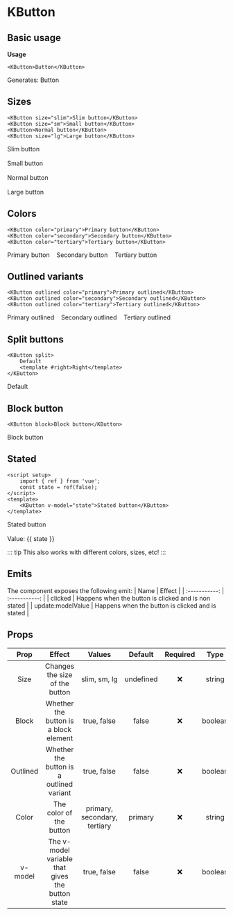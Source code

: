 <script setup>
    import { ref } from 'vue';
    import { KButton } from '../../dist/kkore.mjs';
    const state = ref(false);
</script>
# KButton

## Basic usage
**Usage**
```vue{4}
<KButton>Button</KButton>
```
Generates:
<KButton>Button</KButton>

## Sizes
```vue{4}
<KButton size="slim">Slim button</KButton>
<KButton size="sm">Small button</KButton>
<KButton>Normal button</KButton>
<KButton size="lg">Large button</KButton>
```
<div style="display: flex; flex-direction: column; gap: 1rem;">
    <KButton size="slim">Slim button</KButton>
    <KButton size="sm">Small button</KButton>
    <KButton>Normal button</KButton>
    <KButton size="lg">Large button</KButton>
</div>

## Colors
```vue{4}
<KButton color="primary">Primary button</KButton>
<KButton color="secondary">Secondary button</KButton>
<KButton color="tertiary">Tertiary button</KButton>
```
<div style="display: flex; flex-direction: row; gap: 1rem;">
    <KButton color="primary">Primary button</KButton>
    <KButton color="secondary">Secondary button</KButton>
    <KButton color="tertiary">Tertiary button</KButton>
</div>

## Outlined variants
```vue{4}
<KButton outlined color="primary">Primary outlined</KButton>
<KButton outlined color="secondary">Secondary outlined</KButton>
<KButton outlined color="tertiary">Tertiary outlined</KButton>
```
<div style="display: flex; flex-direction: row; gap: 1rem;">
    <KButton outlined color="primary">Primary outlined</KButton>
    <KButton outlined color="secondary">Secondary outlined</KButton>
    <KButton outlined color="tertiary">Tertiary outlined</KButton>
</div>

## Split buttons
```vue{4}
<KButton split>
    Default
    <template #right>Right</template>
</KButton>
```
<div style="display: flex; flex-direction: row; gap: 1rem;">
    <KButton split>
        Default
        <template #right>Right</template>
    </KButton>
</div>

## Block button
```vue{4}
<KButton block>Block button</KButton>
```
<div style="display: flex; flex-direction: row; gap: 1rem;">
    <KButton block>Block button</KButton>
</div>

## Stated
```vue{4}
<script setup>
    import { ref } from 'vue';
    const state = ref(false);
</script>
<template>
    <KButton v-model="state">Stated button</KButton>
</template>
```
<div style="display: flex; flex-direction: column; gap: 1rem;">
    <KButton v-model="state">Stated button</KButton>
    Value: {{ state }}
</div>

::: tip
This also works with different colors, sizes, etc!
:::

## Emits
The component exposes the following emit:
| Name        |      Effect     | 
| :-----------: | :-----------: |
| clicked      | Happens when the button is clicked and is non stated |
| update:modelValue | Happens when the button is clicked and is stated |

## Props
| Prop | Effect | Values | Default | Required | Type |
|:-:|:-:|:-:|:-:|:-:|:-:|
| Size | Changes the size of the button | slim, sm, lg | undefined | :x: | string |
| Block | Whether the button is a block element | true, false | false | :x: | boolean |
| Outlined | Whether the button is a outlined variant | true, false | false | :x: | boolean |
| Color | The color of the button | primary, secondary, tertiary | primary | :x: | string |
| v-model | The v-model variable that gives the button state | true, false | false | :x: | boolean |